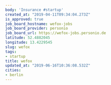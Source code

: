 ```yaml
---
body: 'Insurance #startup'
created_at: "2019-04-11T09:34:04.273Z"
is_approved: true
job_board_hostname: wefox-jobs
job_board_provider: personio
job_board_url: https://wefox-jobs.personio.de
latitude: 52.4882045
longitude: 13.4229545
slug: wefox
tags:
- startup
title: wefox
updated_at: "2019-06-16T10:36:08.532Z"
cities:
- berlin
---
```

